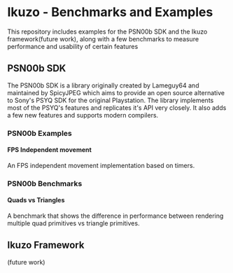 # Ikuzo - Benchmarks and Examples
This repository includes examples for the PSN00b SDK and the Ikuzo framework(future work), along with a few benchmarks to measure performance and usability of certain features

## PSN00b SDK
The PSN00b SDK is a library originally created by Lameguy64 and maintained by SpicyJPEG which aims to provide an open source alternative to Sony's PSYQ SDK for the original Playstation. The library implements most of the PSYQ's features and replicates it's API very closely. It also adds a few new features and supports modern compilers.

### PSN00b Examples
#### FPS Independent movement
An FPS independent movement implementation based on timers.

### PSN00b Benchmarks
#### Quads vs Triangles
A benchmark that shows the difference in performance between rendering multiple quad primitives vs triangle primitives.


## Ikuzo Framework
(future work)